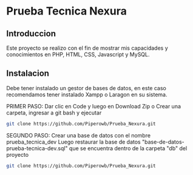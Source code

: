 # Prueba Tecnica Nexura

## Introduccion

Este proyecto se realizo con el fin de mostrar mis capacidades y conocimientos en PHP, HTML, CSS, Javascript y MySQL.
## Instalacion

Debe tener instalado un gestor de bases de datos, en este caso recomendamos tener instalado Xampp o Laragon en su sistema.
    
PRIMER PASO: Dar clic en Code y luego en Download Zip o
Crear una carpeta, ingresar a git bash y ejecutar

```bash
git clone https://github.com/Piperowb/Prueba_Nexura.git
```

SEGUNDO PASO: Crear una base de datos con el nombre prueba_tecnica_dev
Luego restaurar la base de datos "base-de-datos-prueba-tecnica-dev.sql" que se encuentra dentro de la carpeta "db" del proyecto

```bash
git clone https://github.com/Piperowb/Prueba_Nexura.git
```
